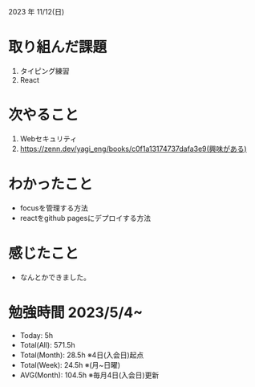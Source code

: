 2023 年 11/12(日)

# 取り組んだ課題

1. タイピング練習
4. React

# 次やること

1. Webセキュリティ
2. https://zenn.dev/yagi_eng/books/c0f1a13174737dafa3e9(興味がある)

# わかったこと

* focusを管理する方法
* reactをgithub pagesにデプロイする方法

# 感じたこと

* なんとかできました。

# 勉強時間 2023/5/4~

* Today: 5h
* Total(All): 571.5h　
* Total(Month): 28.5h ※4日(入会日)起点
* Total(Week): 24.5h ※(月~日曜)
* AVG(Month): 104.5h ※毎月4日(入会日)更新
